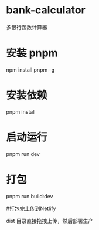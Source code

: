 # bank-calculator
多银行函数计算器


# 安装 pnpm
npm install pnpm -g

# 安装依赖
pnpm install

# 启动运行
pnpm run dev

# 打包
pnpm run build:dev

#打包完上传到Netlify

dist 目录直接拖拽上传，然后部署生产


